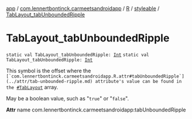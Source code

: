 [app](../../../index.md) / [com.lennertbontinck.carmeetsandroidapp](../../index.md) / [R](../index.md) / [styleable](index.md) / [TabLayout_tabUnboundedRipple](./-tab-layout_tab-unbounded-ripple.md)

# TabLayout_tabUnboundedRipple

`static val TabLayout_tabUnboundedRipple: `[`Int`](https://kotlinlang.org/api/latest/jvm/stdlib/kotlin/-int/index.html)
`static val TabLayout_tabUnboundedRipple: `[`Int`](https://kotlinlang.org/api/latest/jvm/stdlib/kotlin/-int/index.html)

This symbol is the offset where the ``[`com.lennertbontinck.carmeetsandroidapp.R.attr#tabUnboundedRipple`](../attr/tab-unbounded-ripple.md) attribute's value can be found in the ``[`#TabLayout`](-tab-layout.md) array.

May be a boolean value, such as "`true`" or "`false`".

**Attr**
name com.lennertbontinck.carmeetsandroidapp:tabUnboundedRipple


